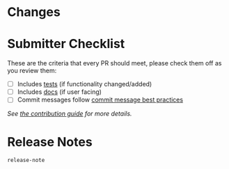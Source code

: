 <!-- 🎉🎉🎉 Thank you for the PR!!! 🎉🎉🎉 -->

# Changes

<!-- Describe your changes here- ideally you can get that description straight from
your descriptive commit message(s)! -->

# Submitter Checklist

These are the criteria that every PR should meet, please check them off as you
review them:

- [ ] Includes
      [tests](https://github.com/knative/build-pipeline/blob/master/CONTRIBUTING.md#principles)
      (if functionality changed/added)
- [ ] Includes
      [docs](https://github.com/knative/build-pipeline/blob/master/CONTRIBUTING.md#principles)
      (if user facing)
- [ ] Commit messages follow [commit message best
      practices](https://github.com/knative/build-pipeline/blob/master/CONTRIBUTING.md#commit-messages)

_See [the contribution guide](https://github.com/knative/build-pipeline/blob/master/CONTRIBUTING.md)
for more details._

# Release Notes

<!--
Does your PR contain User facing changes?

If so, briefly describe them here so we can include this description in the
release notes for the next release!
-->

```
release-note
```
